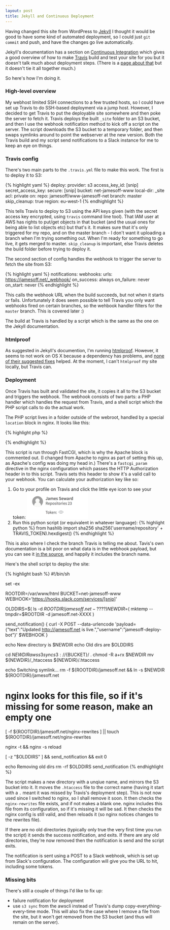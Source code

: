 ```yaml
---
layout: post
title: Jekyll and Continuous Deployment
---
```


Having changed this site from WordPress to [Jekyll](http://jekyllrb.com) I thought it would be good to have some kind of automated deployment, so I could just `git commit` and push, and have the changes go live automatically.

Jekyll's documentation has a section on [Continuous Integration](http://jekyllrb.com/docs/continuous-integration/) which gives a good overview of how to make [Travis](http://travis-ci) build and test your site for you but it doesn't talk much about deployment steps. (There is a [page about that](http://jekyllrb.com/docs/deployment-methods/) but it doesn't tie it all together much.)

So here's how I'm doing it.

### High-level overview

My webhost limited SSH connections to a few trusted hosts, so I could have set up Travis to do SSH-based deployment via a jump host. However, I decided to get Travis to put the deployable site somewhere and then poke the server to fetch it. Travis deploys the built `_site` folder to an S3 bucket, and then I use the webhook notification method to kick off a script on the server. The script downloads the S3 bucket to a temporary folder, and then swaps symlinks around to point the webserver at the new version. Both the Travis build and my script send notifications to a Slack instance for me to keep an eye on things.

### Travis config

There's two main parts to the `.travis.yml` file to make this work. The first is to deploy it to S3:

{% highlight yaml %}
deploy:
  provider: s3
  access_key_id: [snip]
  secret_access_key:
    secure: [snip]
  bucket: net-jamesoff-www
  local-dir: _site
  acl: private
  on:
    repo: jamesoff/www-jamesoff-net
    branch: master
  skip_cleanup: true
  region: eu-west-1
{% endhighlight %}

This tells Travis to deploy to S3 using the API keys given (with the secret access key encrypted, using `travis` command line tool). That IAM user at AWS has rights to put/get objects in that bucket (and the usual ones for being able to list objects etc) but that's it. It makes sure that it's only triggered for my repo, and on the master branch - I don't want it uploading a branch when I'm trying something out. When I'm ready for something to go live, it gets merged to master. `skip_cleanup` is important, else Travis deletes the build folder before trying to deploy it.

The second section of config handles the webhook to trigger the server to fetch the site from S3:

{% highlight yaml %}
notifications:
  webhooks:
    urls: https://jamesoff.net/_webhook/
    on_success: always
    on_failure: never
    on_start: never
{% endhighlight %}

This calls the webhook URL when the build succeeds, but not when it starts or fails. Unfortunately it does seem possible to tell Travis you only want webhooks fired on certain branches, so the wehbook handler filters for the `master` branch. This is covered later :)

The build at Travis is handled by a script which is the same as the one on the Jekyll documentation.

### htmlproof

As suggested in Jekyll's documention, I'm running [htmlproof](https://github.com/gjtorikian/html-proofer). However, it seems to not work on OS X because a dependency has problems, and [none of their suggested fixes](https://github.com/ffi/ffi/issues/461) helped. At the moment, I can't `htmlproof` my site locally, but Travis can.

### Deployment

Once Travis has built and validated the site, it copies it all to the S3 bucket and triggers the webhook. The webhook consists of two parts: a PHP handler which handles the request from Travis, and a shell script which the PHP script calls to do the actual work.

The PHP script lives in a folder outside of the webroot, handled by a special `location` block in nginx. It looks like this:

{% highlight php %}
<?php
    $auth = false;
    $auth_string = '[snip]';

/*
    $headers = apache_request_headers();
    if (!array_key_exists('Authorization', apache_request_headers())) {
        if ($headers['Authorization'] == $auth_string) {
            $auth = true;
        }
    }
*/

    if (array_key_exists('AUTHORIZATION', $_SERVER)) {
        if ($_SERVER['AUTHORIZATION'] == $auth_string) {
            $auth = true;
        }
    }

    if (!$auth) {
        die('Nope.');
    }

    if (!array_key_exists('payload', $_POST)) {
        die('Nope.');
    }

    $payload = json_decode($_POST['payload'], true);
    if ($payload === NULL) {
        die('Nope.');
    }

    if ($payload['branch'] != 'master') {
        die('Nope.');
    }

    if ($payload['status'] == 0) {
        exec("/usr/bin/sudo /usr/local/bin/update-site.sh | logger &");
        echo "OK";
    }
    else {
        echo "OK (NOP)";
    }
?>
{% endhighlight %}

This script is run through FastCGI, which is why the Apache block is commented out. (I changed from Apache to nginx as part of setting this up, as Apache's config was doing my head in.) There's a `fastcgi_param` directive in the nginx configuration which passes the HTTP Authorization header in to this script. Travis sets this header to show it's a valid call to your webhook. You can calculate your authorization key like so:

1. Go to your profile on Travis and click the little eye icon to see your token:
![travis_token](/i/travis_profile.png)
2. Run this python script (or equivalent in whatever language):
{% highlight python %}
from hashlib import sha256
sha256('username/repository' + TRAVIS_TOKEN).hexdigest()
{% endhighlight %}

This is also where I check the branch Travis is telling me about. Tavis's own documentation is a bit poor on what data is in the webhook payload, but you can see it [in the source](https://github.com/travis-ci/travis-core/blob/master/lib/travis/api/v1/webhook/build/finished.rb#L12-L43), and happily it includes the branch name.

Here's the shell script to deploy the site:

{% highlight bash %}
#!/bin/sh

set -ex

ROOTDIR=/var/www/html
BUCKET=net-jamesoff-www
WEBHOOK='https://hooks.slack.com/services/[snip]'

OLDDIRS=$( ls -d ${ROOTDIR}/jamesoff.net-???? )
NEWDIR=$( mktemp --tmpdir=$ROOTDIR -d jamesoff.net-XXXX )

send_notification() {
    curl -X POST --data-urlencode 'payload={"text":"Updated <http://jamesoff.net> is live.","username":"jamesoff-deploy-bot"}' $WEBHOOK
}

echo New directory is $NEWDIR
echo Old dirs are $OLDDIRS

cd $NEWDIR
aws s3 sync s3://${BUCKET}/ .
chmod -R a+rx $NEWDIR
mv ${NEWDIR}/_htaccess ${NEWDIR}/.htaccess

echo Switching symlink...
rm -f ${ROOTDIR}/jamesoff.net && ln -s $NEWDIR ${ROOTDIR}/jamesoff.net

# nginx looks for this file, so if it's missing for some reason, make an empty one
[ -f ${ROOTDIR}/jamesoff.net/nginx-rewrites ] || touch ${ROOTDIR}/jamesoff.net/nginx-rewrites

nginx -t && nginx -s reload

[ -z "$OLDDIRS" ] && send_notification && exit 0

echo Removing old dirs
rm -rf $OLDDIRS
send_notification
{% endhighlight %}

The script makes a new directory with a unqiue name, and mirrors the S3 bucket into it. It moves the `.htaccess` file to the correct name (having it start with a `.` meant it was missed by Travis's deployment step). This is not now used since I switched to nginx, so I shall remove it soon. It then checks the `nginx-rewrites` file exists, and if not makes a blank one. nginx includes this file from its configuration, so if it's missing it will be sad. It then checks the nginx config is still valid, and then reloads it (so nginx notices changes to the rewrites file).

If there are no old directories (typically only true the very first time you run the script) it sends the success notification, and exits. If there are any old directories, they're now removed then the notification is send and the script exits.

The notification is sent using a POST to a Slack webhook, which is set up from Slack's configuration. The configuration will give you the URL to hit, including some tokens.

### Missing bits

There's still a couple of things I'd like to fix up:

* failure notification for deployment
* use `s3 sync` from the awscli instead of Travis's dump copy-everything-every-time mode. This will also fix the case where I remove a file from the site, but it won't get removed from the S3 bucket (and thus will remain on the server).


